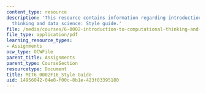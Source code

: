 ```yaml
---
content_type: resource
description: 'This resource contains information regarding introduction to computational
  thinking and data science: Style guide.'
file: /media/courses/6-0002-introduction-to-computational-thinking-and-data-science-fall-2016/1495604204e8f00c8b1e423f83395180_MIT6_0002F16_StyleGuide.pdf
file_type: application/pdf
learning_resource_types:
- Assignments
ocw_type: OCWFile
parent_title: Assignments
parent_type: CourseSection
resourcetype: Document
title: MIT6_0002F16_Style Guide
uid: 14956042-04e8-f00c-8b1e-423f83395180
---
```

